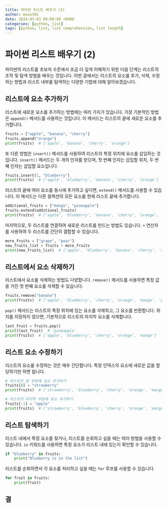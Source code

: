 ```yaml
---
title: 파이썬 리스트 배우기 (2)
author: move78s
date: 2024-03-03 09:09:09 +0900
categories: [python, list]
tags: [python, list, list comprehension, list length]
---
```


# 파이썬 리스트 배우기 (2)

파이썬의 리스트를 초보자 수준에서 조금 더 깊게 이해하기 위한 다음 단계는 리스트의 조작 및 탐색 방법을 배우는 것입니다. 이번 글에서는 리스트의 요소를 추가, 삭제, 수정하는 방법과 리스트 내부를 탐색하는 다양한 기법에 대해 알아보겠습니다.

## 리스트에 요소 추가하기

리스트에 새로운 요소를 추가하는 방법에는 여러 가지가 있습니다. 가장 기본적인 방법은 `append()` 메서드를 사용하는 것입니다. 이 메서드는 리스트의 끝에 새로운 요소를 추가합니다.

```python
fruits = ["apple", "banana", "cherry"]
fruits.append("orange")
print(fruits)  # ['apple', 'banana', 'cherry', 'orange']
```

또 다른 방법은 `insert()` 메서드를 사용하여 리스트의 특정 위치에 요소를 삽입하는 것입니다. `insert()` 메서드는 두 개의 인자를 받으며, 첫 번째 인자는 삽입할 위치, 두 번째 인자는 삽입할 요소입니다.

```python
fruits.insert(1, "blueberry")
print(fruits)  # ['apple', 'blueberry', 'banana', 'cherry', 'orange']
```

리스트의 끝에 여러 요소를 동시에 추가하고 싶다면, `extend()` 메서드를 사용할 수 있습니다. 이 메서드는 다른 컬렉션의 모든 요소를 현재 리스트 끝에 추가합니다.

```python
additional_fruits = ["mango", "pineapple"]
fruits.extend(additional_fruits)
print(fruits)  # ['apple', 'blueberry', 'banana', 'cherry', 'orange', 'mango', 'pineapple']
```

마지막으로, 두 리스트를 연결하여 새로운 리스트를 만드는 방법도 있습니다. `+` 연산자를 사용하여 두 리스트를 간단히 결합할 수 있습니다.

```python
more_fruits = ["grape", "pear"]
new_fruits_list = fruits + more_fruits
print(new_fruits_list)  # ['apple', 'blueberry', 'banana', 'cherry', 'orange', 'mango', 'pineapple', 'grape', 'pear']
```

## 리스트에서 요소 삭제하기

리스트에서 요소를 삭제하는 방법도 다양합니다. `remove()` 메서드를 사용하면 특정 값을 가진 첫 번째 요소를 삭제할 수 있습니다.

```python
fruits.remove("banana")
print(fruits)  # ['apple', 'blueberry', 'cherry', 'orange', 'mango', 'pineapple']
```

`pop()` 메서드는 리스트의 특정 위치에 있는 요소를 삭제하고, 그 요소를 반환합니다. 위치를 지정하지 않으면, 기본적으로 리스트의 마지막 요소를 삭제합니다.

```python
last_fruit = fruits.pop()
print(last_fruit)  # 'pineapple'
print(fruits)  # ['apple', 'blueberry', 'cherry', 'orange', 'mango']
```

## 리스트 요소 수정하기

리스트의 요소를 수정하는 것은 매우 간단합니다. 특정 인덱스의 요소에 새로운 값을 할당하기만 하면 됩니다.

```python
# 리스트의 앞 부분에 요소 추가하기
fruits[0] = "strawberry"
print(fruits)  # ['strawberry', 'blueberry', 'cherry', 'orange', 'mango']

# 리스트의 마지막 부분에 요소 추가하기
fruits[-1] = "apple"
print(fruits)  # ['strawberry', 'blueberry', 'cherry', 'orange', 'mango', 'apple']

```

## 리스트 탐색하기

리스트 내에서 특정 요소를 찾거나, 리스트를 순회하고 싶을 때는 여러 방법을 사용할 수 있습니다. `in` 키워드를 사용하면 특정 요소가 리스트 내에 있는지 확인할 수 있습니다.

```python
if "blueberry" in fruits:
    print("Blueberry is in the list")
```

리스트를 순회하면서 각 요소를 처리하고 싶을 때는 `for` 루프를 사용할 수 있습니다.

```python
for fruit in fruits:
    print(fruit)
```

## 결
